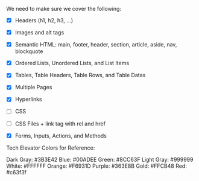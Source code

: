 We need to make sure we cover the following:

- [x] Headers (h1, h2, h3, ...)
- [x] Images and alt tags
- [x] Semantic HTML: main, footer, header, section, article, aside, nav, blockquote

- [x] Ordered Lists, Unordered Lists, and List Items
- [x] Tables, Table Headers, Table Rows, and Table Datas

- [x] Multiple Pages
- [x] Hyperlinks

- [ ] CSS
- [ ] CSS Files + link tag with rel and href

- [x] Forms, Inputs, Actions, and Methods

Tech Elevator Colors for Reference:

Dark Gray:  #3B3E42
Blue:       #00ADEE
Green:      #8CC63F
Light Gray: #999999
White:      #FFFFFF
Orange:     #F6931D
Purple:     #363E8B
Gold:       #FFCB48
Red:        #c63f3f